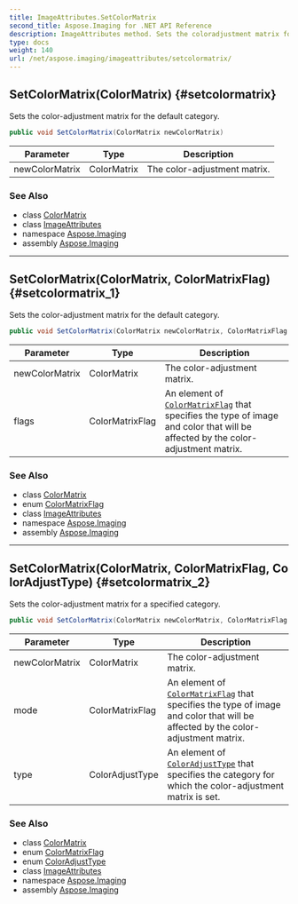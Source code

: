 ```yaml
---
title: ImageAttributes.SetColorMatrix
second_title: Aspose.Imaging for .NET API Reference
description: ImageAttributes method. Sets the coloradjustment matrix for the default category
type: docs
weight: 140
url: /net/aspose.imaging/imageattributes/setcolormatrix/
---
```

## SetColorMatrix(ColorMatrix) {#setcolormatrix}

Sets the color-adjustment matrix for the default category.

```csharp
public void SetColorMatrix(ColorMatrix newColorMatrix)
```

| Parameter | Type | Description |
| --- | --- | --- |
| newColorMatrix | ColorMatrix | The color-adjustment matrix. |

### See Also

* class [ColorMatrix](../../colormatrix/)
* class [ImageAttributes](../)
* namespace [Aspose.Imaging](../../imageattributes/)
* assembly [Aspose.Imaging](../../../)

---

## SetColorMatrix(ColorMatrix, ColorMatrixFlag) {#setcolormatrix_1}

Sets the color-adjustment matrix for the default category.

```csharp
public void SetColorMatrix(ColorMatrix newColorMatrix, ColorMatrixFlag flags)
```

| Parameter | Type | Description |
| --- | --- | --- |
| newColorMatrix | ColorMatrix | The color-adjustment matrix. |
| flags | ColorMatrixFlag | An element of [`ColorMatrixFlag`](../../colormatrixflag/) that specifies the type of image and color that will be affected by the color-adjustment matrix. |

### See Also

* class [ColorMatrix](../../colormatrix/)
* enum [ColorMatrixFlag](../../colormatrixflag/)
* class [ImageAttributes](../)
* namespace [Aspose.Imaging](../../imageattributes/)
* assembly [Aspose.Imaging](../../../)

---

## SetColorMatrix(ColorMatrix, ColorMatrixFlag, ColorAdjustType) {#setcolormatrix_2}

Sets the color-adjustment matrix for a specified category.

```csharp
public void SetColorMatrix(ColorMatrix newColorMatrix, ColorMatrixFlag mode, ColorAdjustType type)
```

| Parameter | Type | Description |
| --- | --- | --- |
| newColorMatrix | ColorMatrix | The color-adjustment matrix. |
| mode | ColorMatrixFlag | An element of [`ColorMatrixFlag`](../../colormatrixflag/) that specifies the type of image and color that will be affected by the color-adjustment matrix. |
| type | ColorAdjustType | An element of [`ColorAdjustType`](../../coloradjusttype/) that specifies the category for which the color-adjustment matrix is set. |

### See Also

* class [ColorMatrix](../../colormatrix/)
* enum [ColorMatrixFlag](../../colormatrixflag/)
* enum [ColorAdjustType](../../coloradjusttype/)
* class [ImageAttributes](../)
* namespace [Aspose.Imaging](../../imageattributes/)
* assembly [Aspose.Imaging](../../../)


